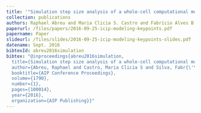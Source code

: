 ```yaml
---
title: '"Simulation step size analysis of a whole-cell computational model of bacteria,"'
collection: publications
authors: Raphael Abreu and Maria Clicia S. Castro and Fabrício Alves B. Silva
paperurl: /files/papers/2016-09-25-icip-modeling-keypoints.pdf
papername: Paper
slideurl: /files/slides/2016-09-25-icip-modeling-keypoints-slides.pdf
datename: Sept. 2016
bibtexId: abreu2016simulation
bibtex: "@inproceedings{abreu2016simulation,
  title={Simulation step size analysis of a whole-cell computational model of bacteria},
  author={Abreu, Raphael and Castro, Maria Clicia S and Silva, Fabr{\'\i}cio Alves B},
  booktitle={AIP Conference Proceedings},
  volume={1790},
  number={1},
  pages={100014},
  year={2016},
  organization={AIP Publishing}}"
---
```

